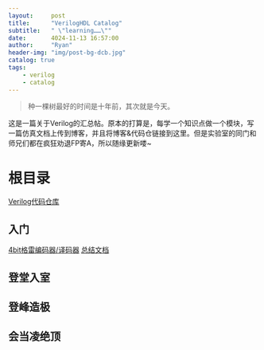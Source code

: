 ```yaml
---
layout:     post
title:      "VerilogHDL Catalog"
subtitle:   " \"learning……\""
date:       4024-11-13 16:57:00
author:     "Ryan"
header-img: "img/post-bg-dcb.jpg"
catalog: true
tags:
    - verilog
    - catalog
---
```


> 种一棵树最好的时间是十年前，其次就是今天。

这是一篇关于Verilog的汇总帖。原本的打算是，每学一个知识点做一个模块，写一篇仿真文档上传到博客，并且将博客&代码仓链接到这里。但是实验室的同门和师兄们都在疯狂劝退FP寄A，所以随缘更新喽~

# 根目录
[Verilog代码仓库][1]

## 入门
[4bit格雷编码器/译码器][2] [总结文档][3]
## 登堂入室

## 登峰造极

## 会当凌绝顶




[1]:https://github.com/RyanAqu/Verilogs
[2]:https://github.com/RyanAqu/Verilogs/tree/main/graycoder
[3]:https://ryanaqu.github.io/_posts/verilog/2024-11-14-graycoder-graydecoder.markdown


